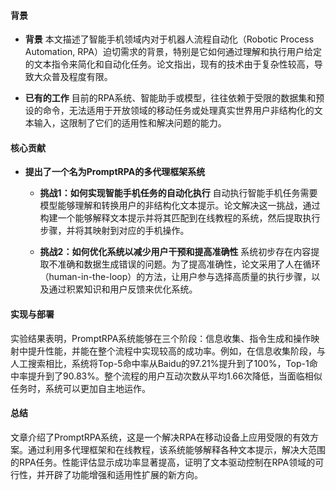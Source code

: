 #### 背景
- **背景**
    本文描述了智能手机领域内对于机器人流程自动化（Robotic Process Automation, RPA）迫切需求的背景，特别是它如何通过理解和执行用户给定的文本指令来简化和自动化任务。论文指出，现有的技术由于复杂性较高，导致大众普及程度有限。

- **已有的工作**
    目前的RPA系统、智能助手或模型，往往依赖于受限的数据集和预设的命令，无法适用于开放领域的移动任务或处理真实世界用户非结构化的文本输入，这限制了它们的适用性和解决问题的能力。

#### 核心贡献
- **提出了一个名为PromptRPA的多代理框架系统**
    - **挑战1：如何实现智能手机任务的自动化执行**
        自动执行智能手机任务需要模型能够理解和转换用户的非结构化文本提示。论文解决这一挑战，通过构建一个能够解释文本提示并将其匹配到在线教程的系统，然后提取执行步骤，并将其映射到对应的手机操作。

    - **挑战2：如何优化系统以减少用户干预和提高准确性**
        系统初步存在内容提取不准确和数据生成错误的问题。为了提高准确性，论文采用了人在循环（human-in-the-loop）的方法，让用户参与选择高质量的执行步骤，以及通过积累知识和用户反馈来优化系统。

#### 实现与部署
实验结果表明，PromptRPA系统能够在三个阶段：信息收集、指令生成和操作映射中提升性能，并能在整个流程中实现较高的成功率。例如，在信息收集阶段，与人工搜索相比，系统将Top-5命中率从Baidu的97.21%提升到了100%，Top-1命中率提升到了90.83%。整个流程的用户互动次数从平均1.66次降低，当面临相似任务时，系统可以更加自主地运作。

#### 总结
文章介绍了PromptRPA系统，这是一个解决RPA在移动设备上应用受限的有效方案。通过利用多代理框架和在线教程，该系统能够解释各种文本提示，解决大范围的RPA任务。性能评估显示成功率显著提高，证明了文本驱动控制在RPA领域的可行性，并开辟了功能增强和适用性扩展的新方向。